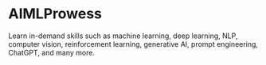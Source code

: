 # AIMLProwess
Learn in-demand skills such as machine learning, deep learning, NLP, computer vision, reinforcement learning, generative AI, prompt engineering, ChatGPT, and many more.
